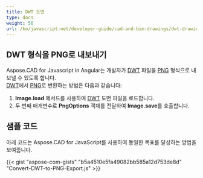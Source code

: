 ```yaml
---
title: DWT 도면
type: docs
weight: 50
url: /ko/javascript-net/developer-guide/cad-and-bim-drawings/dwt-drawings/
---
```


## **DWT 형식을 PNG로 내보내기**

Aspose.CAD for Javascript in Angular는 개발자가 [DWT](https://docs.fileformat.com/cad/dwt/) 파일을 [PNG](https://docs.fileformat.com/image/png/) 형식으로 내보낼 수 있도록 합니다.  
[DWT](https://docs.fileformat.com/cad/dwt/)에서 [PNG](https://docs.fileformat.com/image/png/)로 변환하는 방법은 다음과 같습니다:

1. **Image.load** 메서드를 사용하여 [DWT](https://docs.fileformat.com/cad/dwt/) 도면 파일을 로드합니다.
1. 두 번째 매개변수로 **PngOptions** 객체를 전달하여 **Image.save**를 호출합니다.

## 샘플 코드

아래 코드는 Aspose.CAD for JavaScript를 사용하여 동일한 목표를 달성하는 방법을 보여줍니다.

{{< gist "aspose-com-gists" "b5a4510e5fa49082bb585a12d753de8d" "Convert-DWT-to-PNG-Export.js" >}}
